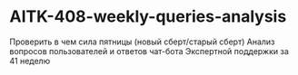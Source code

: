 # AITK-408-weekly-queries-analysis
Проверить в чем сила пятницы (новый сберт/старый сберт)
Анализ вопросов пользователей и ответов чат-бота Экспертной поддержки за 41 неделю
